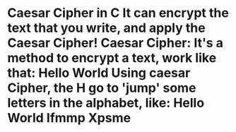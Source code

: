 # Caesar Cipher in C  It can encrypt the text that you write, and apply the Caesar Cipher!  Caesar Cipher: It's a method to encrypt a text, work like that: Hello World  Using caesar Cipher, the H go to 'jump' some letters in the alphabet, like:  Hello World  Ifmmp Xpsme

